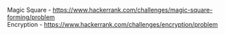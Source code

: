 Magic Square - https://www.hackerrank.com/challenges/magic-square-forming/problem  
Encryption - https://www.hackerrank.com/challenges/encryption/problem